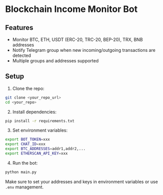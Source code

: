 # Blockchain Income Monitor Bot

## Features
- Monitor BTC, ETH, USDT (ERC-20, TRC-20, BEP-20), TRX, BNB addresses
- Notify Telegram group when new incoming/outgoing transactions are detected
- Multiple groups and addresses supported

## Setup

1. Clone the repo:
```bash
git clone <your_repo_url>
cd <your_repo>
```

2. Install dependencies:
```bash
pip install -r requirements.txt
```

3. Set environment variables:
```bash
export BOT_TOKEN=xxx
export CHAT_ID=xxx
export BTC_ADDRESSES=addr1,addr2,...
export ETHERSCAN_API_KEY=xxx
```

4. Run the bot:
```bash
python main.py
```

Make sure to set your addresses and keys in environment variables or use `.env` management.
